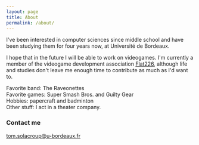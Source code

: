 ```yaml
---
layout: page
title: About
permalink: /about/
---
```


I've been interested in computer sciences since middle school and have been studying them for four years now, at Université de Bordeaux.

I hope that in the future I will be able to work on videogames. I'm currently a member of the videogame development association [Flat226](http://www.flat226.fr/), although life and studies don't leave me enough time to contribute as much as I'd want to.

Favorite band: The Raveonettes  
Favorite games: Super Smash Bros. and Guilty Gear  
Hobbies: papercraft and badminton  
Other stuff: I act in a theater company.  

### Contact me

[tom.solacroup@u-bordeaux.fr](mailto:tom.solacroup@u-bordeaux.fr)
